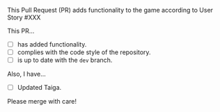 This Pull Request (PR) adds functionality to the game according to User Story #XXX

This PR...

* [ ] has added functionality.
* [ ] complies with the code style of the repository.
* [ ] is up to date with the `dev` branch.

Also, I have...

* [ ] Updated Taiga.

Please merge with care!
